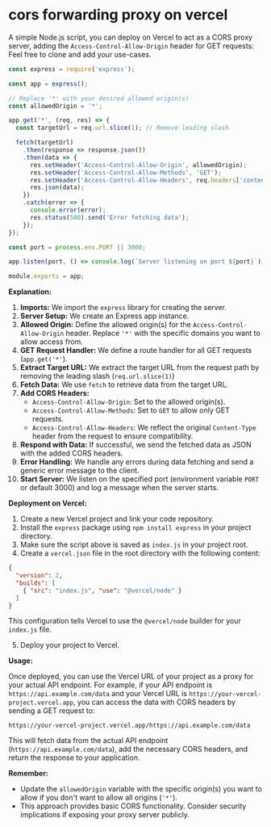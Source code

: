 # cors forwarding proxy on vercel

A simple Node.js script, you can deploy on Vercel to act as a CORS proxy server, adding the `Access-Control-Allow-Origin` header for GET requests: Feel free to clone and add your use-cases. 

```javascript
const express = require('express');

const app = express();

// Replace '*' with your desired allowed origin(s)
const allowedOrigin = '*';

app.get('*', (req, res) => {
  const targetUrl = req.url.slice(1); // Remove leading slash

  fetch(targetUrl)
    .then(response => response.json())
    .then(data => {
      res.setHeader('Access-Control-Allow-Origin', allowedOrigin);
      res.setHeader('Access-Control-Allow-Methods', 'GET');
      res.setHeader('Access-Control-Allow-Headers', req.headers['content-type']); // Reflect original headers
      res.json(data);
    })
    .catch(error => {
      console.error(error);
      res.status(500).send('Error fetching data');
    });
});

const port = process.env.PORT || 3000;

app.listen(port, () => console.log(`Server listening on port ${port}`));

module.exports = app;
```

**Explanation:**

1. **Imports:** We import the `express` library for creating the server.
2. **Server Setup:** We create an Express app instance.
3. **Allowed Origin:** Define the allowed origin(s) for the `Access-Control-Allow-Origin` header. Replace `'*'` with the specific domains you want to allow access from.
4. **GET Request Handler:** We define a route handler for all GET requests (`app.get('*'`).
5. **Extract Target URL:** We extract the target URL from the request path by removing the leading slash (`req.url.slice(1)`)
6. **Fetch Data:** We use `fetch` to retrieve data from the target URL.
7. **Add CORS Headers:**  
    - `Access-Control-Allow-Origin`: Set to the allowed origin(s).
    - `Access-Control-Allow-Methods`: Set to `GET` to allow only GET requests.
    - `Access-Control-Allow-Headers`: We reflect the original `Content-Type` header from the request to ensure compatibility.
8. **Respond with Data:** If successful, we send the fetched data as JSON with the added CORS headers.
9. **Error Handling:** We handle any errors during data fetching and send a generic error message to the client.
10. **Start Server:** We listen on the specified port (environment variable `PORT` or default 3000) and log a message when the server starts.

**Deployment on Vercel:**

1. Create a new Vercel project and link your code repository.
2. Install the `express` package using `npm install express` in your project directory.
3. Make sure the script above is saved as `index.js` in your project root.
4. Create a `vercel.json` file in the root directory with the following content:

```json
{
  "version": 2,
  "builds": [
    { "src": "index.js", "use": "@vercel/node" }
  ]
}
```

This configuration tells Vercel to use the `@vercel/node` builder for your `index.js` file.

5. Deploy your project to Vercel.

**Usage:**

Once deployed, you can use the Vercel URL of your project as a proxy for your actual API endpoint. For example, if your API endpoint is `https://api.example.com/data` and your Vercel URL is `https://your-vercel-project.vercel.app`, you can access the data with CORS headers by sending a GET request to:

```
https://your-vercel-project.vercel.app/https://api.example.com/data
```

This will fetch data from the actual API endpoint (`https://api.example.com/data`), add the necessary CORS headers, and return the response to your application.

**Remember:** 

* Update the `allowedOrigin` variable with the specific origin(s) you want to allow if you don't want to allow all origins (`'*'`).
* This approach provides basic CORS functionality. Consider security implications if exposing your proxy server publicly.
